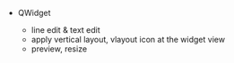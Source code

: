 - QWidget

    - line edit & text edit
    - apply vertical layout, vlayout icon at the widget view
    - preview, resize
